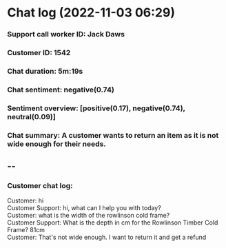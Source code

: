 # Chat log (2022-11-03 06:29)
### Support call worker ID: Jack Daws
### Customer ID: 1542
### Chat duration: 5m:19s
### Chat sentiment: negative(0.74)
### Sentiment overview: [positive(0.17), negative(0.74), neutral(0.09)]
### Chat summary:  A customer wants to return an item as it is not wide enough for their needs.
--
---
### Customer chat log: 
Customer: hi<br>Customer Support: hi, what can I help you with today?<br>Customer: what is the width of the rowlinson cold frame?<br>Customer Support: What is the depth in cm for the Rowlinson Timber Cold Frame? 81cm<br>Customer: That's not wide enough. I want to return it and get a refund<br>
